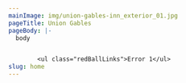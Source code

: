 ```yaml
---
mainImage: img/union-gables-inn_exterior_01.jpg
pageTitle: Union Gables
pageBody: |-
  body


        <ul class="redBallLinks">Error 1</ul>
slug: home
---
```

